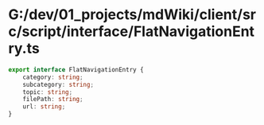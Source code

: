 # G:/dev/01_projects/mdWiki/client/src/script/interface/FlatNavigationEntry.ts
```typescript
export interface FlatNavigationEntry {
    category: string;
    subcategory: string;
    topic: string;
    filePath: string;
    url: string;
}
 ```